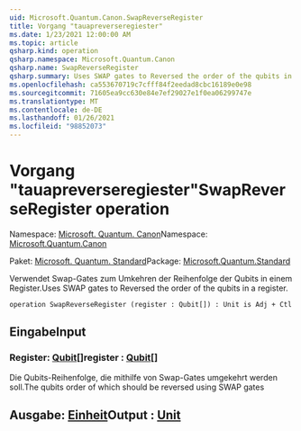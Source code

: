```yaml
---
uid: Microsoft.Quantum.Canon.SwapReverseRegister
title: Vorgang "tauapreverseregiester"
ms.date: 1/23/2021 12:00:00 AM
ms.topic: article
qsharp.kind: operation
qsharp.namespace: Microsoft.Quantum.Canon
qsharp.name: SwapReverseRegister
qsharp.summary: Uses SWAP gates to Reversed the order of the qubits in a register.
ms.openlocfilehash: ca553670719c7cfff84f2eedad8cbc16189e0e98
ms.sourcegitcommit: 71605ea9cc630e84e7ef29027e1f0ea06299747e
ms.translationtype: MT
ms.contentlocale: de-DE
ms.lasthandoff: 01/26/2021
ms.locfileid: "98852073"
---
```

# <a name="swapreverseregister-operation"></a><span data-ttu-id="1e9d8-102">Vorgang "tauapreverseregiester"</span><span class="sxs-lookup"><span data-stu-id="1e9d8-102">SwapReverseRegister operation</span></span>

<span data-ttu-id="1e9d8-103">Namespace: [Microsoft. Quantum. Canon](xref:Microsoft.Quantum.Canon)</span><span class="sxs-lookup"><span data-stu-id="1e9d8-103">Namespace: [Microsoft.Quantum.Canon](xref:Microsoft.Quantum.Canon)</span></span>

<span data-ttu-id="1e9d8-104">Paket: [Microsoft. Quantum. Standard](https://nuget.org/packages/Microsoft.Quantum.Standard)</span><span class="sxs-lookup"><span data-stu-id="1e9d8-104">Package: [Microsoft.Quantum.Standard](https://nuget.org/packages/Microsoft.Quantum.Standard)</span></span>


<span data-ttu-id="1e9d8-105">Verwendet Swap-Gates zum Umkehren der Reihenfolge der Qubits in einem Register.</span><span class="sxs-lookup"><span data-stu-id="1e9d8-105">Uses SWAP gates to Reversed the order of the qubits in a register.</span></span>

```qsharp
operation SwapReverseRegister (register : Qubit[]) : Unit is Adj + Ctl
```


## <a name="input"></a><span data-ttu-id="1e9d8-106">Eingabe</span><span class="sxs-lookup"><span data-stu-id="1e9d8-106">Input</span></span>

### <a name="register--qubit"></a><span data-ttu-id="1e9d8-107">Register: [Qubit](xref:microsoft.quantum.lang-ref.qubit)[]</span><span class="sxs-lookup"><span data-stu-id="1e9d8-107">register : [Qubit](xref:microsoft.quantum.lang-ref.qubit)[]</span></span>

<span data-ttu-id="1e9d8-108">Die Qubits-Reihenfolge, die mithilfe von Swap-Gates umgekehrt werden soll.</span><span class="sxs-lookup"><span data-stu-id="1e9d8-108">The qubits order of which should be reversed using SWAP gates</span></span>



## <a name="output--unit"></a><span data-ttu-id="1e9d8-109">Ausgabe: [Einheit](xref:microsoft.quantum.lang-ref.unit)</span><span class="sxs-lookup"><span data-stu-id="1e9d8-109">Output : [Unit](xref:microsoft.quantum.lang-ref.unit)</span></span>

